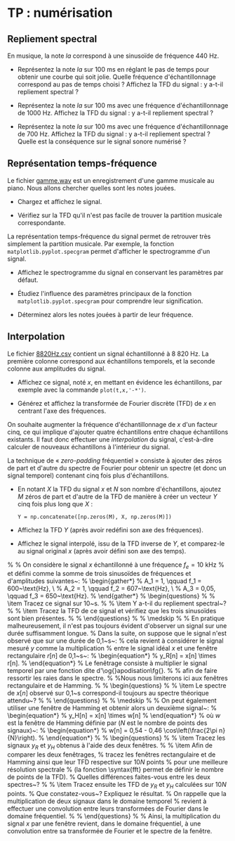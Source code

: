 # TP : numérisation

## Repliement spectral

En musique, la note _la_ correspond à une sinusoïde de fréquence 440 Hz.

* Représentez la note _la_ sur 100 ms en réglant le pas de temps pour obtenir une courbe qui soit jolie.
  Quelle fréquence d'échantillonnage correspond au pas de temps choisi ?
  Affichez la TFD du signal : y a-t-il repliement spectral ?

* Représentez la note _la_ sur 100 ms avec une fréquence d'échantillonnage de 1000 Hz.
  Affichez la TFD du signal : y a-t-il repliement spectral ?

* Représentez la note _la_ sur 100 ms avec une fréquence d'échantillonnage de 700 Hz.
  Affichez la TFD du signal : y a-t-il repliement spectral ?
  Quelle est la conséquence sur le signal sonore numérisé ?
  
## Représentation temps-fréquence

<!-- Le fichier bigben.wav est un enregistrement d'une partie de la sonnerie de Big Ben. -->
Le fichier <a href="../_static/gamme.wav">gamme.wav</a> est un enregistrement d'une gamme musicale au piano.
Nous allons chercher quelles sont les notes jouées.

* Chargez et affichez le signal.

* Vérifiez sur la TFD qu'il n'est pas facile de trouver la partition musicale correspondante.

La représentation temps-fréquence du signal permet de retrouver très simplement la partition musicale.
Par exemple, la fonction `matplotlib.pyplot.specgram` permet d'afficher le spectrogramme d'un signal.

* Affichez le spectrogramme du signal en conservant les paramètres par défaut.

* Étudiez l'influence des paramètres principaux de la fonction `matplotlib.pyplot.specgram` pour comprendre leur signification.

* Déterminez alors les notes jouées à partir de leur fréquence.

## Interpolation

Le fichier <a href="../_static/8820Hz.csv">8820Hz.csv</a> contient un signal échantillonné à 8 820 Hz.
La première colonne correspond aux échantillons temporels, et la seconde colonne aux amplitudes du signal.

* Affichez ce signal, noté $x$, en mettant en évidence les échantillons,
  par exemple avec la commande `plot(t,x,'-*')`.

* Générez et affichez la transformée de Fourier discrète (TFD) de $x$ en centrant l'axe des fréquences.

On souhaite augmenter la fréquence d'échantillonnage de $x$ d'un facteur cinq,
ce qui implique d'ajouter quatre échantillons entre chaque échantillons existants.
Il faut donc effectuer une _interpolation_ du signal,
c'est-à-dire calculer de nouveaux échantillons à l'intérieur du signal.

<!-- 
% La technique de \textit{zero-filling} est utilisée dans un premier temps.
%
%   \item Ajoutez quatre échantillons nuls entre les échantillons de $x$ pour obtenir un nouveau signal $y$
%   de fréquence d'échantillonnage 44\,100~Hz.
%   Vous pouvez utiliser les instructions suivantes~:
%       y = zeros(5*N,1);   % Création d'un signal nul
%       y(1:5:end) = x;     % un échantillon sur 5 est affecté à la valeur du signal x à interpoler
%   Le signal n'est pas encore interpolé, mais sa fréquence d'échantillonnage a été multipliée par cinq.
%
%   \item Une première méthode d'interpolation est d'utiliser un bloqueur d'ordre zéro.
%   Elle consiste à faire suivre chaque échantillon du signal $x$ par quatre échantillons identiques.
%   Autrement dit, cela revient à convoluer $x_0$ par $h = \big[1\;1\;1\;1\;1\big]$.
-->

La technique de « _zero-padding_ fréquentiel » consiste à ajouter des zéros de part et d'autre du spectre de Fourier
pour obtenir un spectre (et donc un signal temporel) contenant cinq fois plus d'échantillons.

* En notant $X$ la TFD du signal $x$ et $N$ son nombre d'échantillons,
  ajoutez $M$ zéros de part et d'autre de la TFD de manière à créer un vecteur $Y$ cinq fois plus long que $X$ :
  ```
  Y = np.concatenate([np.zeros(M), X, np.zeros(M)])
  ```

* Affichez la TFD $Y$ (après avoir redéfini son axe des fréquences).

* Affichez le signal interpolé, issu de la TFD inverse de $Y$,
  et comparez-le au signal original $x$ (après avoir défini son axe des temps).
  
  <!-- Fenêtrage -->
%
% On considère le signal $x$ échantillonné à une fréquence $f_e=10~\text{kHz}$
% et défini comme la somme de trois sinusoïdes de fréquences et d'amplitudes suivantes~:
% \begin{gather*}
%   A_1 = 1,    \qquad f_1 = 600~\text{Hz}, \\
%   A_2 = 1,    \qquad f_2 = 607~\text{Hz}, \\
%   A_3 = 0,05, \qquad f_3 = 650~\text{Hz}.
% \end{gather*}
% \begin{questions}
%
%   \item Tracez ce signal sur 10~s.
%
%   \item Y a-t-il du repliement spectral~?
%
%   \item Tracez la TFD de ce signal et vérifiez que les trois sinusoïdes sont bien présentes.
%
% \end{questions}
%
% \medskip
%
% En pratique malheureusement, il n'est pas toujours évident d'observer un signal sur une durée suffisamment longue.
% Dans la suite, on suppose que le signal n'est observé que sur une durée de 0,1~s~:
% cela revient à considérer le signal mesuré $y$ comme la multiplication
% entre le signal idéal $x$ et une fenêtre rectangulaire $r[n]$ de 0,1~s~:
% \begin{equation*}
%   y_R[n] = x[n] \times r[n].
% \end{equation*}
% Le fenêtrage consiste à multiplier le signal temporel par une fonction dite d'\og{}apodisation\fg{}.
% % afin de faire ressortir les raies dans le spectre.
% %Nous nous limiterons ici aux fenêtres rectangulaire et de Hamming.
%
% \begin{questions}
%
%   \item Le spectre de $x[n]$ observé sur 0,1~s correspond-il toujours au spectre théorique attendu~?
%
% \end{questions}
%
% \medskip
%
% On peut également utiliser une fenêtre de Hamming et obtenir alors un deuxième signal~:
% \begin{equation*}
%   y_H[n] = x[n] \times w[n]
% \end{equation*}
% où $w$ est la fenêtre de Hamming définie par ($N$ est le nombre de points des signaux)~:
% \begin{equation*}
%   w[n] = 0,54 - 0,46 \cos\left(\frac{2\pi n}{N}\right).
% \end{equation*}
%
% \begin{questions}
%
%   \item Tracez les signaux $y_R$ et $y_H$ obtenus à l'aide des deux fenêtres.
%
%   \item Afin de comparer les deux fenêtrages,
%   tracez les fenêtres rectangulaire et de Hamming ainsi que leur TFD respective sur $10N$ points
%   pour une meilleure résolution spectrale
%   (la fonction \syntax{fft} permet de définir le nombre de points de la TFD).
%   Quelles différences faites-vous entre les deux spectres~?
%
%   \item Tracez ensuite les TFD de $y_R$ et $y_H$ calculées sur $10N$ points.
%   Que constatez-vous~? Expliquez le résultat.
%   On rappelle que la multiplication de deux signaux dans le domaine temporel
%   revient à effectuer une convolution entre leurs transformées de Fourier dans le domaine fréquentiel.
%
% \end{questions}
% % Ainsi, la multiplication du signal $x$ par une fenêtre revient, dans le domaine fréquentiel, à une convolution entre sa transformée de Fourier et le spectre de la fenêtre.